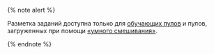 {% note alert %}

Разметка заданий доступна только для [обучающих пулов](../../../../concepts/train.md) и пулов, загруженных при помощи [«умного смешивания»](../../../../concepts/distribute-tasks-by-pages.md#smart-mixing).

{% endnote %}